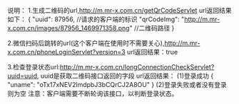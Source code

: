 说明：
1.生成二维码的url,http://m.mr-x.com.cn/getQrCodeServlet
url返回结果如下：
{
    "uuid": 87956,  //请求的客户端的标识
    "qrCodeImg": "http://m.mr-x.com.cn/images/87956_1469971358.png" //二维码路径 
}

2.微信扫码后跳转的url(这个客户端在使用时不需要关心),http://m.mr-x.com.cn/phoneLoginServlet?version=3
url返回结果：true

3.检查登录状态url:http://m.mr-x.com.cn/longConnectionCheckServlet?uuid=uuid,
uuid是获取二维码接口返回的字段
url返回结果：
(1)登录成功
{
    "uname": "oTx17xNEV2lmdpbJ3bCQrCJ2A8OU"
}
(2)登录失败或者没有登录则为空
注意：客户端需要不断轮询该接口，以判断登录状态。
